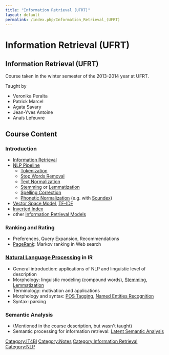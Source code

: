 ```yaml
---
title: "Information Retrieval (UFRT)"
layout: default
permalink: /index.php/Information_Retrieval_(UFRT)
---
```


# Information Retrieval (UFRT)

## Information Retrieval (UFRT)
Course taken in the winter semester of the 2013-2014 year at UFRT. 

Taught by 
- Veronika Peralta
- Patrick Marcel
- Agata Savary
- Jean-Yves Antoine
- Anaïs Lefeuvre


## Course Content
### Introduction
- [Information Retrieval](Information_Retrieval)
- [NLP Pipeline](NLP_Pipeline)
  - [Tokenization](Tokenization)
  - [Stop Words Removal](Stop_Words)
  - [Text Normalization](Text_Normalization)
  - [Stemming](Stemming) or [Lemmatization](Lemmatization)
  - [Spelling Correction](Spelling_Correction)
  - [Phonetic Normalization](Phonetic_Normalization) (e.g. with [Soundex](Soundex)) 
- [Vector Space Model](Vector_Space_Model), [TF-IDF](TF-IDF)
- [Inverted Index](Inverted_Index)
- other [Information Retrieval Models](Information_Retrieval_Models)


### Ranking and Rating
- Preferences, Query Expansion, Recommendations
- [PageRank](PageRank): Markov ranking in Web search


### [Natural Language Processing](Natural_Language_Processing) in IR
- General introduction: applications of NLP and linguistic level of description
- Morphology: linguistic modeling (compound words), [Stemming](Stemming), [Lemmatization](Lemmatization)
- Terminology: motivation and applications
- Morphology and syntax: [POS Tagging](POS_Tagging), [Named Entities Recognition](Named_Entities_Recognition)
- Syntax: parsing


### Semantic Analysis
- (Mentioned in the course description, but wasn't taught)
- Semantic processing for information retrieval: [Latent Semantic Analysis](Latent_Semantic_Analysis)


[Category:IT4BI](Category_IT4BI)
[Category:Notes](Category_Notes)
[Category:Information Retrieval](Category_Information_Retrieval)
[Category:NLP](Category_NLP)